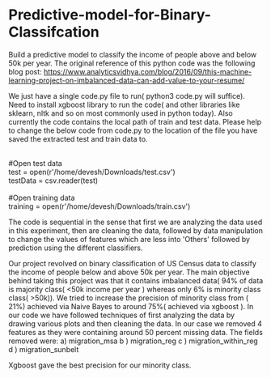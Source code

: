 # Predictive-model-for-Binary-Classifcation
Build a predictive model to classify the income of people above and below 50k per year. The original reference of this python code was the following blog post:
https://www.analyticsvidhya.com/blog/2016/09/this-machine-learning-project-on-imbalanced-data-can-add-value-to-your-resume/

We just have a single code.py file to run( python3 code.py will suffice). 
Need to install xgboost library to run the code( and other libraries like sklearn, nltk and so on most commonly used in python today). 
Also currently the code contains the local path of train and test data.
Please help to change the below code from code.py to the location of the file you have saved the extracted test and train data to.

<br />
#Open test data <br />
test = open(r'/home/devesh/Downloads/test.csv')<br />
testData = csv.reader(test)<br />
<br />
#Open training data<br />
training = open(r'/home/devesh/Downloads/train.csv')<br />

The code is sequential in the sense that first we are analyzing the data used in this experiment, then are cleaning the data, followed by 
data manipulation to change the values of features which are less into 'Others' followed by prediction using the different classifiers.

Our project revolved on binary classification of US Census data to classify the income of people
below and above 50k per year. The main objective behind taking this project was that it contains 
imbalanced data( 94% of data is majority class( <50k income per year ) whereas only 6% is minority
class class( >50k)). We tried to increase the precision of minority class from ( 21%) achieved via 
Naive Bayes to around 75%( achieved via xgboost ). In our code we have followed techniques of first 
analyzing the data by drawing various plots and then cleaning the data. In our case we removed 4 features
as they were containing around 50 percent missing data. The fields removed were:
a) migration_msa 
b ) migration_reg 
c ) migration_within_reg
d ) migration_sunbelt

Xgboost gave the best precision for our minority class.

